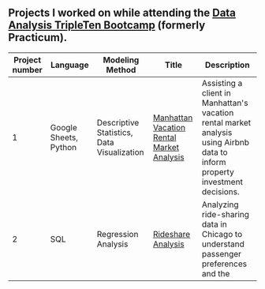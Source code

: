 ## Projects I worked on while attending the [Data Analysis TripleTen Bootcamp](link_to_bootcamp_website) (formerly Practicum).

| Project number | Language | Modeling Method | Title                                            | Description                                                                                      |
| -------------- | -------- | --------------- | ------------------------------------------------ | ------------------------------------------------------------------------------------------------ |
| 1              | Google Sheets, Python | Descriptive Statistics, Data Visualization | [Manhattan Vacation Rental Market Analysis](link_to_project1_repo) | Assisting a client in Manhattan's vacation rental market analysis using Airbnb data to inform property investment decisions. |
| 2              | SQL      | Regression Analysis | [Rideshare Analysis](link_to_project2_repo)                         | Analyzing ride-sharing data in Chicago to understand passenger preferences and the 
